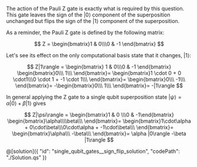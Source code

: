 The action of the Pauli Z gate is exactly what is required by this question.
This gate leaves the sign of the $|0\rangle$ component of the superposition unchanged but flips the sign of the $|1\rangle$ component of the superposition.

As a reminder, the Pauli Z gate is defined by the following matrix:

$$
Z =
 \begin{bmatrix}1 & 0\\\0 & -1 \end{bmatrix}
$$

Let's see its effect on the only computational basis state that it changes, $|1\rangle$:

$$
Z|1\rangle =
 \begin{bmatrix} 1 & 0\\\0 & -1 \end{bmatrix}
 \begin{bmatrix}0\\\ 1\\\ \end{bmatrix}=
\begin{bmatrix}1 \cdot 0 + 0 \cdot1\\\0 \cdot 1 +  -1 \cdot 1\\\ \end{bmatrix}=
\begin{bmatrix}0\\\ -1\\\ \end{bmatrix}=
 -\begin{bmatrix}0\\\ 1\\\ \end{bmatrix}=
-|1\rangle
$$

In general applying the Z gate to a single qubit superposition state $|\psi\rangle = \alpha |0\rangle + \beta |1\rangle$ gives

$$
Z|\psi\rangle =
 \begin{bmatrix}1 & 0 \\\0 & -1\end{bmatrix}
 \begin{bmatrix}\alpha\\\\beta\\\ \end{bmatrix}=
\begin{bmatrix}1\cdot\alpha + 0\cdot\beta\\\0\cdot\alpha + -1\cdot\beta\\\ \end{bmatrix}=
 \begin{bmatrix}\alpha\\\ -\beta\\\ \end{bmatrix}=
 \alpha |0\rangle -\beta |1\rangle
$$

@[solution]({
"id": "single_qubit_gates__sign_flip_solution",
"codePath": "./Solution.qs"
})
